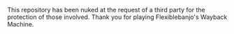 This repository has been nuked at the request of a third party for the protection of those involved.
Thank you for playing Flexiblebanjo's Wayback Machine.